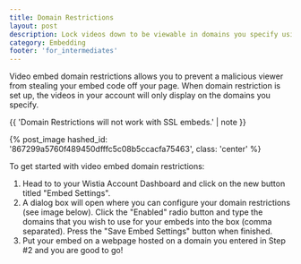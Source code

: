 ```yaml
---
title: Domain Restrictions
layout: post
description: Lock videos down to be viewable in domains you specify using Domain Restrictions. 
category: Embedding
footer: 'for_intermediates'
---
```


Video embed domain restrictions allows you to prevent a malicious viewer from stealing your embed code off your page.  When domain restriction is set up, the videos in your account will only display on the domains you specify.

{{ 'Domain Restrictions will not work with SSL embeds.' | note }}

{% post_image hashed_id: '867299a5760f489450dfffc5c08b5ccacfa75463', class: 'center' %}

To get started with video embed domain restrictions:

1. Head to to your Wistia Account Dashboard and click on the new button titled "Embed Settings".
2. A dialog box will open where you can configure your domain restrictions (see image below).  Click the "Enabled" radio button and type the domains that you wish to use for your embeds into the box (comma separated).  Press the "Save Embed Settings" button when finished.
3. Put your embed on a webpage hosted on a domain you entered in Step #2 and you are good to go!


